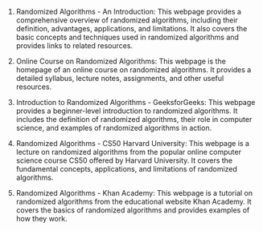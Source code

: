 

1. Randomized Algorithms - An Introduction: This webpage provides a comprehensive overview of randomized algorithms, including their definition, advantages, applications, and limitations. It also covers the basic concepts and techniques used in randomized algorithms and provides links to related resources.

2. Online Course on Randomized Algorithms: This webpage is the homepage of an online course on randomized algorithms. It provides a detailed syllabus, lecture notes, assignments, and other useful resources.

3. Introduction to Randomized Algorithms - GeeksforGeeks: This webpage provides a beginner-level introduction to randomized algorithms. It includes the definition of randomized algorithms, their role in computer science, and examples of randomized algorithms in action.

4. Randomized Algorithms - CS50 Harvard University: This webpage is a lecture on randomized algorithms from the popular online computer science course CS50 offered by Harvard University. It covers the fundamental concepts, applications, and limitations of randomized algorithms.

5. Randomized Algorithms - Khan Academy: This webpage is a tutorial on randomized algorithms from the educational website Khan Academy. It covers the basics of randomized algorithms and provides examples of how they work.
